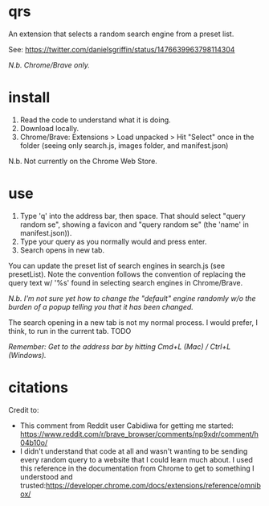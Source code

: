 # qrs

An extension that selects a random search engine from a preset list.

See: https://twitter.com/danielsgriffin/status/1476639963798114304

_N.b. Chrome/Brave only._

# install

1. Read the code to understand what it is doing.
2. Download locally.
3. Chrome/Brave: Extensions > Load unpacked > Hit "Select" once in the folder (seeing only search.js, images folder, and manifest.json)

N.b. Not currently on the Chrome Web Store.

# use

1. Type 'q' into the address bar, then space. That should select "query random se", showing a favicon and "query random se" (the 'name' in manifest.json)).
2. Type your query as you normally would and press enter.
3. Search opens in new tab. 

You can update the preset list of search engines in search.js (see presetList). Note the convention follows the convention of replacing the query text w/ '%s' found in selecting search engines in Chrome/Brave.

_N.b. I'm not sure yet how to change the "default" engine randomly w/o the burden of a popup telling you that it has been changed._

The search opening in a new tab is not my normal process. I would prefer, I think, to run in the current tab. TODO

_Remember: Get to the address bar by hitting Cmd+L (Mac) / Ctrl+L (Windows)._

# citations

Credit to:

- This comment from Reddit user Cabidiwa for getting me started: https://www.reddit.com/r/brave_browser/comments/np9xdr/comment/h04b10o/
- I didn't understand that code at all and wasn't wanting to be sending every random query to a website that I could learn much about. I used this reference in the documentation from Chrome to get to something I understood and trusted:https://developer.chrome.com/docs/extensions/reference/omnibox/